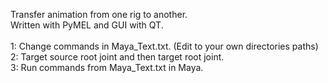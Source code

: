 Transfer animation from one rig to another.<br />
Written with PyMEL and GUI with QT.<br />
<br />
1: Change commands in Maya_Text.txt. (Edit to your own directories paths)<br />
2: Target source root joint and then target root joint.<br />
3: Run commands from Maya_Text.txt in Maya.<br />
